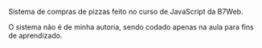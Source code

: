 Sistema de compras de pizzas feito no curso de JavaScript da B7Web. 

O sistema não é de minha autoria, sendo codado apenas na aula para fins de aprendizado.